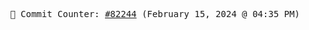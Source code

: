 <p align="center">
    <samp>
        📮 Commit Counter: <a href="https://github.com/Javascript-void0/Javascript-void0/commits/main">#82244</a> (February 15, 2024 @ 04:35 PM)
    </samp>
</p>